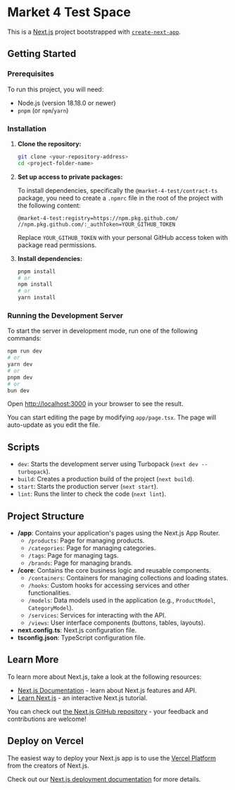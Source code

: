 # Market 4 Test Space

This is a [Next.js](https://nextjs.org) project bootstrapped with [`create-next-app`](https://www.google.com/search?q=%5Bhttps://nextjs.org/docs/app/api-reference/cli/create-next-app%5D\(https://nextjs.org/docs/app/api-reference/cli/create-next-app\)).

## Getting Started

### Prerequisites

To run this project, you will need:

  * Node.js (version 18.18.0 or newer)
  * `pnpm` (or `npm`/`yarn`)

### Installation

1.  **Clone the repository:**

    ```bash
    git clone <your-repository-address>
    cd <project-folder-name>
    ```

2.  **Set up access to private packages:**

    To install dependencies, specifically the `@market-4-test/contract-ts` package, you need to create a `.npmrc` file in the root of the project with the following content:

    ```
    @market-4-test:registry=https://npm.pkg.github.com/
    //npm.pkg.github.com/:_authToken=YOUR_GITHUB_TOKEN
    ```

    Replace `YOUR_GITHUB_TOKEN` with your personal GitHub access token with package read permissions.

3.  **Install dependencies:**

    ```bash
    pnpm install
    # or
    npm install
    # or
    yarn install
    ```

### Running the Development Server

To start the server in development mode, run one of the following commands:

```bash
npm run dev
# or
yarn dev
# or
pnpm dev
# or
bun dev
```

Open [http://localhost:3000](https://www.google.com/search?q=http://localhost:3000) in your browser to see the result.

You can start editing the page by modifying `app/page.tsx`. The page will auto-update as you edit the file.

## Scripts

  * `dev`: Starts the development server using Turbopack (`next dev --turbopack`).
  * `build`: Creates a production build of the project (`next build`).
  * `start`: Starts the production server (`next start`).
  * `lint`: Runs the linter to check the code (`next lint`).

## Project Structure

  * **/app**: Contains your application's pages using the Next.js App Router.
      * `/products`: Page for managing products.
      * `/categories`: Page for managing categories.
      * `/tags`: Page for managing tags.
      * `/brands`: Page for managing brands.
  * **/core**: Contains the core business logic and reusable components.
      * `/containers`: Containers for managing collections and loading states.
      * `/hooks`: Custom hooks for accessing services and other functionalities.
      * `/models`: Data models used in the application (e.g., `ProductModel`, `CategoryModel`).
      * `/services`: Services for interacting with the API.
      * `/views`: User interface components (buttons, tables, layouts).
  * **next.config.ts**: Next.js configuration file.
  * **tsconfig.json**: TypeScript configuration file.

## Learn More

To learn more about Next.js, take a look at the following resources:

  * [Next.js Documentation](https://nextjs.org/docs) - learn about Next.js features and API.
  * [Learn Next.js](https://nextjs.org/learn) - an interactive Next.js tutorial.

You can check out [the Next.js GitHub repository](https://github.com/vercel/next.js) - your feedback and contributions are welcome\!

## Deploy on Vercel

The easiest way to deploy your Next.js app is to use the [Vercel Platform](https://vercel.com/new?utm_medium=default-template&filter=next.js&utm_source=create-next-app&utm_campaign=create-next-app-readme) from the creators of Next.js.

Check out our [Next.js deployment documentation](https://nextjs.org/docs/app/building-your-application/deploying) for more details.

